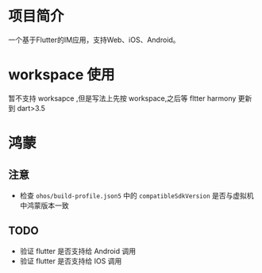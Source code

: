 
# 项目简介

一个基于Flutter的IM应用，支持Web、iOS、Android。

# workspace 使用

暂不支持 worksapce ,但是写法上先按 workspace,之后等 fltter harmony 更新到 dart>3.5

# 鸿蒙

## 注意
- 检查 `ohos/build-profile.json5` 中的 `compatibleSdkVersion` 是否与虚拟机中鸿蒙版本一致



## TODO
-  验证 flutter 是否支持给 Android 调用
-  验证 flutter 是否支持给 IOS 调用